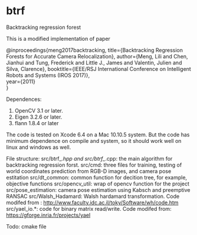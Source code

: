# btrf
Backtracking regression forest

This is a modified implementation of paper

@inproceedings{meng2017backtracking,
  title={Backtracking Regression Forests for Accurate Camera Relocalization},
  author={Meng, Lili and Chen, Jianhui and Tung, Frederick and Little J., James and Valentin, Julien and Silva, Clarence},
  booktitle={IEEE/RSJ International Conference on Intelligent Robots and Systems (IROS 2017)},  
  year={2011}  
}

Dependences:
1. OpenCV 3.1 or later.
2. Eigen 3.2.6 or later.
3. flann 1.8.4 or later

The code is tested on Xcode 6.4 on a Mac 10.10.5 system. But the code has minimum dependence on compile and system, so it should work well on linux and windows as well.

File structure:
src/btrf_*.hpp and src/btrf_*.cpp: the main algorithm for backtracking regression forst.
src/cmd: three files for training, testing of world coordinates prediction from RGB-D images, and camera pose estitation
src/dt_common: common function for decition tree, for example, objective functions
src/opencv_util: wrap of opencv function for the project
src/pose_estimation: camera pose estimation using Kabsch and preemptive RANSAC
src/Walsh_Hadamard: Walsh hardamard transformation. Code modifed from : http://www.faculty.idc.ac.il/toky/Software/wh/code.htm
src/yael_io.*: code for binary matrix read/write. Code modifed from: https://gforge.inria.fr/projects/yael


Todo: cmake file


